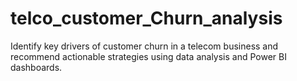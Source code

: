 # telco_customer_Churn_analysis
Identify key drivers of customer churn in a telecom business and recommend actionable strategies using data analysis and Power BI dashboards.
